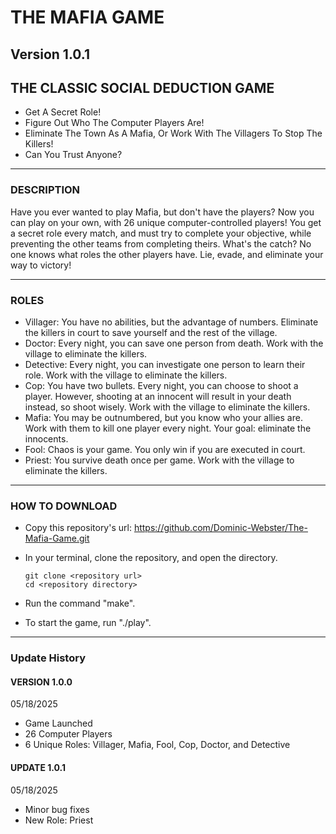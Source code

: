 # THE MAFIA GAME
## Version 1.0.1

## THE CLASSIC SOCIAL DEDUCTION GAME

- Get A Secret Role!
- Figure Out Who The Computer Players Are!
- Eliminate The Town As A Mafia, Or Work With The Villagers To Stop The Killers!
- Can You Trust Anyone?

---

### DESCRIPTION

Have you ever wanted to play Mafia, but don't have the players?
Now you can play on your own, with 26 unique computer-controlled players!
You get a secret role every match, and must try to complete your objective, while preventing the other teams from completing theirs.
What's the catch? No one knows what roles the other players have.
Lie, evade, and eliminate your way to victory!

---

### ROLES

- Villager: You have no abilities, but the advantage of numbers. Eliminate the killers in court to save yourself and the rest of the village.
- Doctor: Every night, you can save one person from death. Work with the village to eliminate the killers.
- Detective: Every night, you can investigate one person to learn their role. Work with the village to eliminate the killers.
- Cop: You have two bullets. Every night, you can choose to shoot a player. However, shooting at an innocent will result in your death instead, so shoot wisely. Work with the village to eliminate the killers.
- Mafia: You may be outnumbered, but you know who your allies are. Work with them to kill one player every night. Your goal: eliminate the innocents.
- Fool: Chaos is your game. You only win if you are executed in court.
- Priest: You survive death once per game. Work with the village to eliminate the killers.

---

### HOW TO DOWNLOAD

- Copy this repository's url: https://github.com/Dominic-Webster/The-Mafia-Game.git
- In your terminal, clone the repository, and open the directory.

    ```console
    git clone <repository url>
    cd <repository directory>
    ```

- Run the command "make".
- To start the game, run "./play".

---

### Update History

#### VERSION 1.0.0
05/18/2025
- Game Launched
- 26 Computer Players
- 6 Unique Roles: Villager, Mafia, Fool, Cop, Doctor, and Detective

#### UPDATE 1.0.1
05/18/2025
- Minor bug fixes
- New Role: Priest
